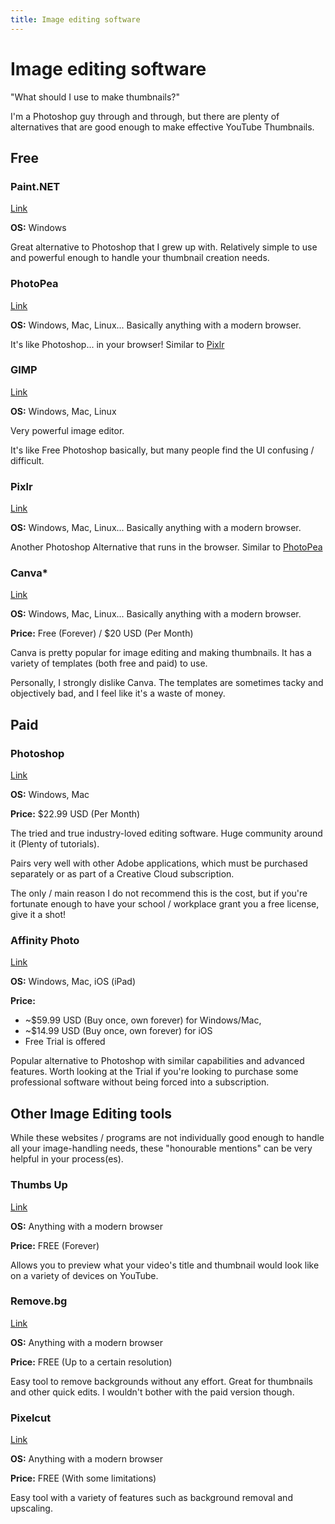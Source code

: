 ```yaml
---
title: Image editing software
---
```

# Image editing software

"What should I use to make thumbnails?"

I'm a Photoshop guy through and through, but there are plenty of alternatives that are good enough to make effective YouTube Thumbnails.

## Free

### Paint.NET

[Link](https://www.getpaint.net/)

**OS:** Windows

Great alternative to Photoshop that I grew up with. Relatively simple to use and powerful enough to handle your thumbnail creation needs.

### PhotoPea

[Link](https://www.photopea.com/)

**OS:** Windows, Mac, Linux... Basically anything with a modern browser.

It's like Photoshop... in your browser! Similar to [Pixlr](#pixlr)

### GIMP

[Link](https://www.gimp.org/)

**OS:** Windows, Mac, Linux

Very powerful image editor.

It's like Free Photoshop basically, but many people find the UI confusing / difficult.

### Pixlr

[Link](https://pixlr.com/editor/)

**OS:** Windows, Mac, Linux... Basically anything with a modern browser.

Another Photoshop Alternative that runs in the browser. Similar to [PhotoPea](#photopea)

### Canva\*

[Link](https://www.canva.com/)

**OS:** Windows, Mac, Linux... Basically anything with a modern browser.

**Price:** Free (Forever) / $20 USD (Per Month)

Canva is pretty popular for image editing and making thumbnails. It has a variety of templates (both free and paid) to use.

Personally, I strongly dislike Canva. The templates are sometimes tacky and objectively bad, and I feel like it's a waste of money.

## Paid

### Photoshop

[Link](https://www.adobe.com/products/photoshop.html)

**OS:** Windows, Mac

**Price:** $22.99 USD (Per Month)

The tried and true industry-loved editing software. Huge community around it (Plenty of tutorials).

Pairs very well with other Adobe applications, which must be purchased separately or as part of a Creative Cloud subscription.

The only / main reason I do not recommend this is the cost, but if you're fortunate enough to have your school / workplace grant you a free license, give it a shot!

### Affinity Photo

[Link](https://affinity.serif.com/en-us/photo/)

**OS:** Windows, Mac, iOS (iPad)

**Price:**

*   ~$59.99 USD (Buy once, own forever) for Windows/Mac,
*   ~$14.99 USD (Buy once, own forever) for iOS
*   Free Trial is offered

Popular alternative to Photoshop with similar capabilities and advanced features. Worth looking at the Trial if you're looking to purchase some professional software without being forced into a subscription.

## Other Image Editing tools

While these websites / programs are not individually good enough to handle all your image-handling needs, these "honourable mentions" can be very helpful in your process(es).

### Thumbs Up

[Link](https://thumbsup.tv/)

**OS:** Anything with a modern browser

**Price:** FREE (Forever)

Allows you to preview what your video's title and thumbnail would look like on a variety of devices on YouTube.

### Remove.bg

[Link](https://www.remove.bg/)

**OS:** Anything with a modern browser

**Price:** FREE (Up to a certain resolution)

Easy tool to remove backgrounds without any effort. Great for thumbnails and other quick edits. I wouldn't bother with the paid version though.

### Pixelcut

[Link](https://www.pixelcut.ai/)

**OS:** Anything with a modern browser

**Price:** FREE (With some limitations)

Easy tool with a variety of features such as background removal and upscaling.